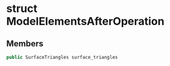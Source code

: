 # struct ModelElementsAfterOperation


## Members

```cpp
public SurfaceTriangles surface_triangles

```



